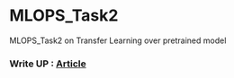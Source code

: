 # MLOPS_Task2
MLOPS_Task2 on Transfer Learning over pretrained model
### Write UP : [Article](https://www.linkedin.com/pulse/transfer-learning-vgg16-mohit-singh/?trackingId=ByuuHUYiRPqgeBuK130MwA%3D%3D)
